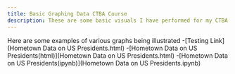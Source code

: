 ```yaml
---
title: Basic Graphing Data CTBA Course
description: These are some basic visuals I have performed for my CTBA Course at the College of William and Mary
---
```

Here are some examples of various graphs being illustrated
-[Testing Link](Hometown Data on US Presidents.html) 
-[Hometown Data on US Presidents(html)](Hometown Data on US Presidents.html)
-[Hometown Data on US Presidents(ipynb)](Hometown Data on US Presidents.ipynb)
